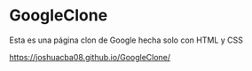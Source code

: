 # GoogleClone
Esta es una página clon de Google hecha solo con HTML y CSS

https://joshuacba08.github.io/GoogleClone/
